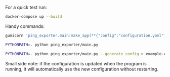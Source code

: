 
For a quick test run:

```sh
docker-compose up --build
```


Handy commands:

```sh
gunicorn 'ping_exporter.main:make_app(**{"config":"configuration.yaml", "instance-name":"guido"})'
```

```sh
PYTHONPATH=. python ping_exporter/main.py
```

```sh
PYTHONPATH=. python ping_exporter/main.py --generate_config > example-config.yaml
```

Small side note: if the configuration is updated when the program is running, it will automatically use the new configuration without restarting.
